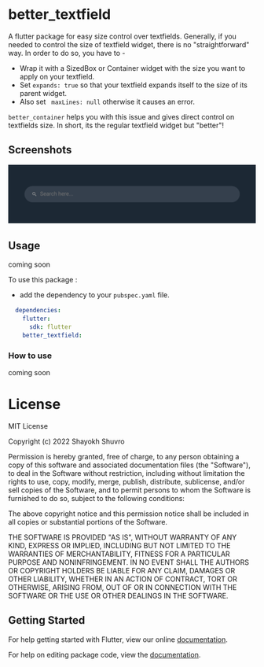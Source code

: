 # better_textfield

A flutter package for easy size control over textfields.
Generally, if you needed to control the size of textfield widget, there is no "straightforward" way. In order to do so, you have to -

* Wrap it with a SizedBox or Container widget with the size you want to apply on your textfield.
* Set ```expands: true``` so that your textfield expands itself to the size of its parent widget.
* Also set ``` maxLines: null``` otherwise it causes an error.

`better_container` helps you with this issue and gives direct control on textfields size. In short, its the regular textfield widget but "better"!

## Screenshots

<img src="https://raw.githubusercontent.com/ShayokhShorfuddin/better_textfield/master/example.png" />

## Usage

coming soon

To use this package :

* add the dependency to your `pubspec.yaml` file.

```yaml
  dependencies:
    flutter:
      sdk: flutter
    better_textfield:
```

### How to use

coming soon

# License
MIT License

Copyright (c) 2022 Shayokh Shuvro

Permission is hereby granted, free of charge, to any person obtaining a copy
of this software and associated documentation files (the "Software"), to deal
in the Software without restriction, including without limitation the rights
to use, copy, modify, merge, publish, distribute, sublicense, and/or sell
copies of the Software, and to permit persons to whom the Software is
furnished to do so, subject to the following conditions:

The above copyright notice and this permission notice shall be included in all
copies or substantial portions of the Software.

THE SOFTWARE IS PROVIDED "AS IS", WITHOUT WARRANTY OF ANY KIND, EXPRESS OR
IMPLIED, INCLUDING BUT NOT LIMITED TO THE WARRANTIES OF MERCHANTABILITY,
FITNESS FOR A PARTICULAR PURPOSE AND NONINFRINGEMENT. IN NO EVENT SHALL THE
AUTHORS OR COPYRIGHT HOLDERS BE LIABLE FOR ANY CLAIM, DAMAGES OR OTHER
LIABILITY, WHETHER IN AN ACTION OF CONTRACT, TORT OR OTHERWISE, ARISING FROM,
OUT OF OR IN CONNECTION WITH THE SOFTWARE OR THE USE OR OTHER DEALINGS IN THE
SOFTWARE.


## Getting Started

For help getting started with Flutter, view our online [documentation](https://flutter.io/).

For help on editing package code, view the [documentation](https://flutter.io/developing-packages/).
